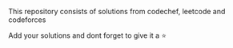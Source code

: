 This repository consists of solutions from codechef, leetcode and codeforces

Add your solutions and dont forget to give it a ⭐
